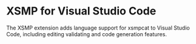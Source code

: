 # XSMP for Visual Studio Code



The XSMP extension adds language support for xsmpcat to Visual Studio Code, including editing validating and code generation features.


